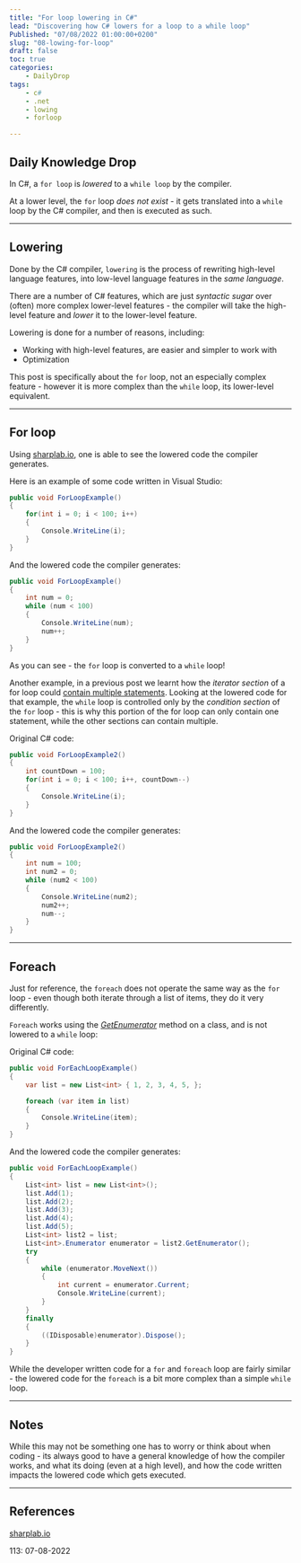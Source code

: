 ```yaml
---
title: "For loop lowering in C#"
lead: "Discovering how C# lowers for a loop to a while loop"
Published: "07/08/2022 01:00:00+0200"
slug: "08-lowing-for-loop"
draft: false
toc: true
categories:
    - DailyDrop
tags:
    - c#
    - .net
    - lowing
    - forloop

---
```


## Daily Knowledge Drop

In C#, a `for loop` is _lowered_ to a `while loop` by the compiler.  

At a lower level, the `for` loop _does not exist_ - it gets translated into a `while` loop by the C# compiler, and then is executed as such.

---

## Lowering

Done by the C# compiler, `lowering` is the process of rewriting high-level language features, into low-level language features in the _same language_.  

There are a number of C# features, which are just _syntactic sugar_ over (often) more complex lower-level features - the compiler will take the high-level feature and _lower_ it to the lower-level feature. 

Lowering is done for a number of reasons, including:
- Working with high-level features, are easier and simpler to work with 
- Optimization

This post is specifically about the `for` loop, not an especially complex feature - however it is more complex than the `while` loop, its lower-level equivalent.

---

## For loop

Using [sharplab.io](https://sharplab.io), one is able to see the lowered code the compiler generates.

Here is an example of some code written in Visual Studio:

``` csharp
public void ForLoopExample() 
{
    for(int i = 0; i < 100; i++)
    {
        Console.WriteLine(i);
    }
}
```

And the lowered code the compiler generates:

``` csharp
public void ForLoopExample()
{
    int num = 0;
    while (num < 100)
    {
        Console.WriteLine(num);
        num++;
    }
}
```

As you can see - the `for` loop is converted to a `while` loop!

Another example, in a previous post we learnt how the _iterator section_ of a for loop could [contain multiple statements](../../06/30-for-multi-operations/). Looking at the lowered code for that example, the `while` loop is controlled only by the _condition section_ of the `for` loop - this is why this portion of the for loop can only contain one statement, while the other sections can contain multiple.

Original C# code:

``` csharp
public void ForLoopExample2() 
{
    int countDown = 100;
    for(int i = 0; i < 100; i++, countDown--)
    {
        Console.WriteLine(i);
    }
}
```

And the lowered code the compiler generates:

``` csharp
public void ForLoopExample2()
{
    int num = 100;
    int num2 = 0;
    while (num2 < 100)
    {
        Console.WriteLine(num2);
        num2++;
        num--;
    }
}
```

---

## Foreach

Just for reference, the `foreach` does not operate the same way as the `for` loop - even though both iterate through a list of items, they do it very differently.

`Foreach` works using the _[GetEnumerator](../../03/03-getenumerator/)_ method on a class, and is not lowered to a `while` loop:

Original C# code:

``` csharp
public void ForEachLoopExample() 
{
    var list = new List<int> { 1, 2, 3, 4, 5, };

    foreach (var item in list)
    {
        Console.WriteLine(item);
    }
}
```

And the lowered code the compiler generates:

``` csharp
public void ForEachLoopExample()
{
    List<int> list = new List<int>();
    list.Add(1);
    list.Add(2);
    list.Add(3);
    list.Add(4);
    list.Add(5);
    List<int> list2 = list;
    List<int>.Enumerator enumerator = list2.GetEnumerator();
    try
    {
        while (enumerator.MoveNext())
        {
            int current = enumerator.Current;
            Console.WriteLine(current);
        }
    }
    finally
    {
        ((IDisposable)enumerator).Dispose();
    }
}
```

While the developer written code for a `for` and `foreach` loop are fairly similar - the lowered code for the `foreach` is a bit more complex than a simple `while` loop.

---

## Notes

While this may not be something one has to worry or think about when coding - its always good to have a general knowledge of how the compiler works, and what its doing (even at a high level), and how the code written impacts the lowered code which gets executed.

---

## References

[sharplab.io](https://sharplab.io/)   

<?# DailyDrop ?>113: 07-08-2022<?#/ DailyDrop ?>
